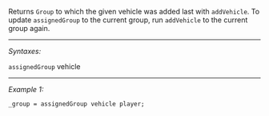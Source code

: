 Returns `Group` to which the given vehicle was added last with `addVehicle`. To update `assignedGroup` to the current group, run `addVehicle` to the current group again.


---
*Syntaxes:*

`assignedGroup` vehicle

---
*Example 1:*

```sqf
_group = assignedGroup vehicle player;
```